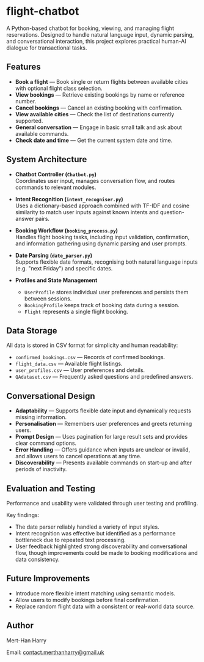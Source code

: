 # flight-chatbot
A Python-based chatbot for booking, viewing, and managing flight reservations. Designed to handle natural language input, dynamic parsing, and conversational interaction, this project explores practical human-AI dialogue for transactional tasks.

## Features

- **Book a flight** — Book single or return flights between available cities with optional flight class selection.
- **View bookings** — Retrieve existing bookings by name or reference number.
- **Cancel bookings** — Cancel an existing booking with confirmation.
- **View available cities** — Check the list of destinations currently supported.
- **General conversation** — Engage in basic small talk and ask about available commands.
- **Check date and time** — Get the current system date and time.

## System Architecture

- **Chatbot Controller (`Chatbot.py`)**  
  Coordinates user input, manages conversation flow, and routes commands to relevant modules.
  
- **Intent Recognition (`intent_recogniser.py`)**  
  Uses a dictionary-based approach combined with TF-IDF and cosine similarity to match user inputs against known intents and question-answer pairs.

- **Booking Workflow (`booking_process.py`)**  
  Handles flight booking tasks, including input validation, confirmation, and information gathering using dynamic parsing and user prompts.

- **Date Parsing (`date_parser.py`)**  
  Supports flexible date formats, recognising both natural language inputs (e.g. "next Friday") and specific dates.

- **Profiles and State Management**  
  - `UserProfile` stores individual user preferences and persists them between sessions.
  - `BookingProfile` keeps track of booking data during a session.
  - `Flight` represents a single flight booking.

## Data Storage

All data is stored in CSV format for simplicity and human readability:
- `confirmed_bookings.csv` — Records of confirmed bookings.
- `flight_data.csv` — Available flight listings.
- `user_profiles.csv` — User preferences and details.
- `QAdataset.csv` — Frequently asked questions and predefined answers.

## Conversational Design

- **Adaptability** — Supports flexible date input and dynamically requests missing information.
- **Personalisation** — Remembers user preferences and greets returning users.
- **Prompt Design** — Uses pagination for large result sets and provides clear command options.
- **Error Handling** — Offers guidance when inputs are unclear or invalid, and allows users to cancel operations at any time.
- **Discoverability** — Presents available commands on start-up and after periods of inactivity.

## Evaluation and Testing

Performance and usability were validated through user testing and profiling.  

Key findings:
- The date parser reliably handled a variety of input styles.
- Intent recognition was effective but identified as a performance bottleneck due to repeated text processing.
- User feedback highlighted strong discoverability and conversational flow, though improvements could be made to booking modifications and data consistency.

## Future Improvements

- Introduce more flexible intent matching using semantic models.
- Allow users to modify bookings before final confirmation.
- Replace random flight data with a consistent or real-world data source.

## Author

Mert-Han Harry

Email: contact.merthanharry@gmail.uk 
